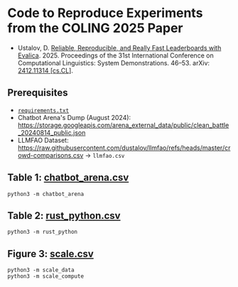 # Code to Reproduce Experiments from the COLING 2025 Paper

- Ustalov, D. [Reliable, Reproducible, and Really Fast Leaderboards with Evalica](https://aclanthology.org/2025.coling-demos.6). 2025. Proceedings of the 31st International Conference on Computational Linguistics: System Demonstrations. 46&ndash;53. arXiv: [2412.11314 [cs.CL]](https://arxiv.org/abs/2412.11314).

## Prerequisites

- [`requirements.txt`](requirements.txt)
- Chatbot Arena's Dump (August 2024): <https://storage.googleapis.com/arena_external_data/public/clean_battle_20240814_public.json>
- LLMFAO Dataset: <https://raw.githubusercontent.com/dustalov/llmfao/refs/heads/master/crowd-comparisons.csv> &rarr; `llmfao.csv`

## Table 1: [chatbot_arena.csv](chatbot_arena.csv)

```shell
python3 -m chatbot_arena
```

## Table 2: [rust_python.csv](rust_python.csv)

```shell
python3 -m rust_python
```

## Figure 3: [scale.csv](scale.csv)

```shell
python3 -m scale_data
python3 -m scale_compute
```
